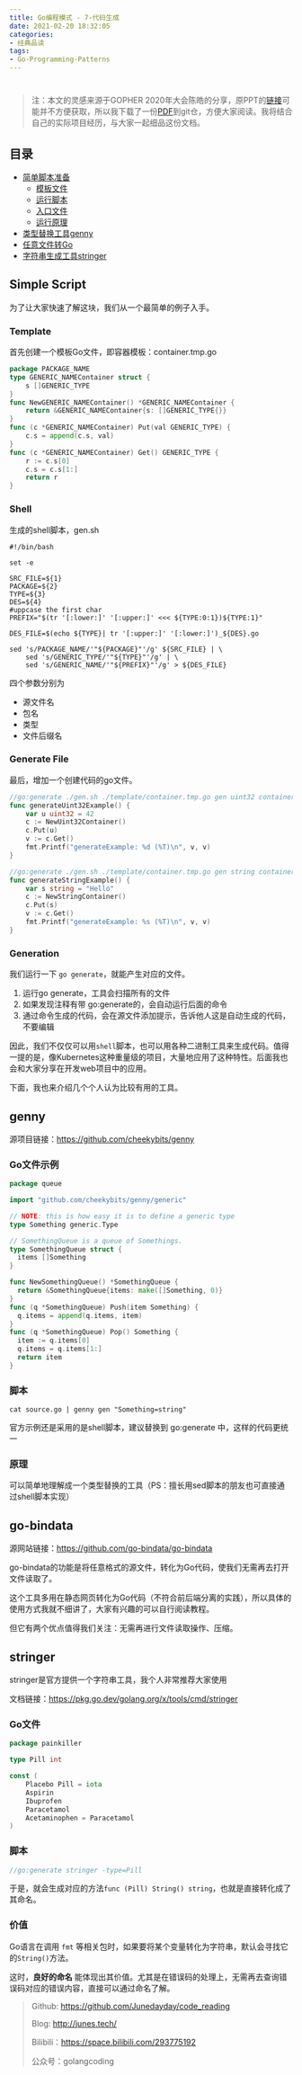 ```yaml
---
title: Go编程模式 - 7-代码生成
date: 2021-02-20 18:32:05
categories: 
- 经典品读
tags:
- Go-Programming-Patterns
---
```


# 

>  注：本文的灵感来源于GOPHER 2020年大会陈皓的分享，原PPT的[链接](https://www2.slideshare.net/haoel/go-programming-patterns?from_action=save)可能并不方便获取，所以我下载了一份[PDF](https://github.com/Junedayday/code_reading/tree/master/doc/Go_Programming_Patterns.pdf)到git仓，方便大家阅读。我将结合自己的实际项目经历，与大家一起细品这份文档。



## 目录

- [简单脚本准备](#Simple-Script)
  - [模板文件](#Template)
  - [运行脚本](#Shell)
  - [入口文件](#Generate-File)
  - [运行原理](#Generation)
- [类型替换工具genny](#genny)
- [任意文件转Go](#go-bindata)
- [字符串生成工具stringer](#stringer)





## Simple Script

为了让大家快速了解这块，我们从一个最简单的例子入手。

### Template

首先创建一个模板Go文件，即容器模板：container.tmp.go

```go
package PACKAGE_NAME
type GENERIC_NAMEContainer struct {
    s []GENERIC_TYPE
}
func NewGENERIC_NAMEContainer() *GENERIC_NAMEContainer {
    return &GENERIC_NAMEContainer{s: []GENERIC_TYPE{}}
}
func (c *GENERIC_NAMEContainer) Put(val GENERIC_TYPE) {
    c.s = append(c.s, val)
}
func (c *GENERIC_NAMEContainer) Get() GENERIC_TYPE {
    r := c.s[0]
    c.s = c.s[1:]
    return r
}
```

### Shell

生成的shell脚本，gen.sh

```shell
#!/bin/bash

set -e

SRC_FILE=${1}
PACKAGE=${2}
TYPE=${3}
DES=${4}
#uppcase the first char
PREFIX="$(tr '[:lower:]' '[:upper:]' <<< ${TYPE:0:1})${TYPE:1}"

DES_FILE=$(echo ${TYPE}| tr '[:upper:]' '[:lower:]')_${DES}.go

sed 's/PACKAGE_NAME/'"${PACKAGE}"'/g' ${SRC_FILE} | \
    sed 's/GENERIC_TYPE/'"${TYPE}"'/g' | \
    sed 's/GENERIC_NAME/'"${PREFIX}"'/g' > ${DES_FILE}
```

四个参数分别为

- 源文件名
- 包名
- 类型
- 文件后缀名

### Generate File

最后，增加一个创建代码的go文件。

```go
//go:generate ./gen.sh ./template/container.tmp.go gen uint32 container
func generateUint32Example() {
    var u uint32 = 42
    c := NewUint32Container()
    c.Put(u)
    v := c.Get()
    fmt.Printf("generateExample: %d (%T)\n", v, v)
}

//go:generate ./gen.sh ./template/container.tmp.go gen string container
func generateStringExample() {
    var s string = "Hello"
    c := NewStringContainer()
    c.Put(s)
    v := c.Get()
    fmt.Printf("generateExample: %s (%T)\n", v, v)
}
```

### Generation

我们运行一下 `go generate`，就能产生对应的文件。

1. 运行go generate，工具会扫描所有的文件
2. 如果发现注释有带 go:generate的，会自动运行后面的命令
3. 通过命令生成的代码，会在源文件添加提示，告诉他人这是自动生成的代码，不要编辑

因此，我们不仅仅可以用`shell`脚本，也可以用各种二进制工具来生成代码。值得一提的是，像Kubernetes这种重量级的项目，大量地应用了这种特性。后面我也会和大家分享在开发web项目中的应用。



下面，我也来介绍几个个人认为比较有用的工具。



## genny

源项目链接：https://github.com/cheekybits/genny

### Go文件示例

```go
package queue

import "github.com/cheekybits/genny/generic"

// NOTE: this is how easy it is to define a generic type
type Something generic.Type

// SomethingQueue is a queue of Somethings.
type SomethingQueue struct {
  items []Something
}

func NewSomethingQueue() *SomethingQueue {
  return &SomethingQueue{items: make([]Something, 0)}
}
func (q *SomethingQueue) Push(item Something) {
  q.items = append(q.items, item)
}
func (q *SomethingQueue) Pop() Something {
  item := q.items[0]
  q.items = q.items[1:]
  return item
}
```

### 脚本

```shell
cat source.go | genny gen "Something=string"
```

官方示例还是采用的是shell脚本，建议替换到 go:generate 中，这样的代码更统一

### 原理

可以简单地理解成一个类型替换的工具（PS：擅长用sed脚本的朋友也可直接通过shell脚本实现）



## go-bindata

源网站链接：https://github.com/go-bindata/go-bindata

go-bindata的功能是将任意格式的源文件，转化为Go代码，使我们无需再去打开文件读取了。

这个工具多用在静态网页转化为Go代码（不符合前后端分离的实践），所以具体的使用方式我就不细讲了，大家有兴趣的可以自行阅读教程。

但它有两个优点值得我们关注：无需再进行文件读取操作、压缩。



## stringer

stringer是官方提供一个字符串工具，我个人非常推荐大家使用

文档链接：https://pkg.go.dev/golang.org/x/tools/cmd/stringer 

### Go文件

```go
package painkiller

type Pill int

const (
	Placebo Pill = iota
	Aspirin
	Ibuprofen
	Paracetamol
	Acetaminophen = Paracetamol
)
```

### 脚本

```go
//go:generate stringer -type=Pill
```

于是，就会生成对应的方法`func (Pill) String() string`，也就是直接转化成了其命名。

### 价值

Go语言在调用 `fmt` 等相关包时，如果要将某个变量转化为字符串，默认会寻找它的`String()`方法。

这时，**良好的命名** 能体现出其价值。尤其是在错误码的处理上，无需再去查询错误码对应的错误内容，直接可以通过命名了解。



> Github: https://github.com/Junedayday/code_reading
>
> Blog: http://junes.tech/
>
> Bilibili：https://space.bilibili.com/293775192
>
> 公众号：golangcoding


